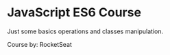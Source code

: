 # JavaScript ES6 Course

Just some basics operations and classes manipulation.

Course by: RocketSeat 
